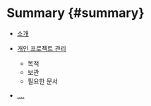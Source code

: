# Summary {#summary}

* [소개](README.md)
* [개인 프로젝트 관리](project.md)

  * 목적
  * 보관
  * 필요한 문서

* [....](test.md)



